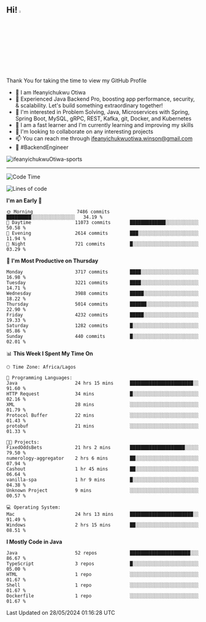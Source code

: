 <!-- BLOG-POST-LIST:START --><!-- BLOG-POST-LIST:END -->

## Hi! <img src="https://media.giphy.com/media/hvRJCLFzcasrR4ia7z/giphy.gif" width="4%"> 

Thank You for taking the time to view my GitHub Profile

- 👋 I am Ifeanyichukwu Otiwa
- 🚀 Experienced Java Backend Pro, boosting app performance, security, & scalability. Let's build something extraordinary together!
- 👀 I'm interested in Problem Solving, Java, Microservices with Spring, Spring Boot, MySQL, gRPC, REST, Kafka, git, Docker, and Kubernetes
- 🌱 I am a fast learner and I'm currently learning and improving my skills
- 💞️ I'm looking to collaborate on any interesting projects
- 📫 You can reach me through ifeanyichukwuotiwa.winson@gmail.com
- 🚀 #BackendEngineer

<p align="left" marginTop="10px"> <img src="https://komarev.com/ghpvc/?username=ifeanyichukwuOtiwa-sports&label=Profile%20views&color=0e75b6&style=for-the-badge" alt="ifeanyichukwuOtiwa-sports" /> </p>

***

<!--START_SECTION:waka-->
![Code Time](http://img.shields.io/badge/Code%20Time-2%2C565%20hrs%208%20mins-blue)

![Lines of code](https://img.shields.io/badge/From%20Hello%20World%20I%27ve%20Written-5.5%20million%20lines%20of%20code-blue)

**I'm an Early 🐤** 

```text
🌞 Morning                7486 commits        █████████░░░░░░░░░░░░░░░░   34.19 % 
🌆 Daytime                11073 commits       █████████████░░░░░░░░░░░░   50.58 % 
🌃 Evening                2614 commits        ███░░░░░░░░░░░░░░░░░░░░░░   11.94 % 
🌙 Night                  721 commits         █░░░░░░░░░░░░░░░░░░░░░░░░   03.29 % 
```
📅 **I'm Most Productive on Thursday** 

```text
Monday                   3717 commits        ████░░░░░░░░░░░░░░░░░░░░░   16.98 % 
Tuesday                  3221 commits        ████░░░░░░░░░░░░░░░░░░░░░   14.71 % 
Wednesday                3988 commits        █████░░░░░░░░░░░░░░░░░░░░   18.22 % 
Thursday                 5014 commits        ██████░░░░░░░░░░░░░░░░░░░   22.90 % 
Friday                   4232 commits        █████░░░░░░░░░░░░░░░░░░░░   19.33 % 
Saturday                 1282 commits        █░░░░░░░░░░░░░░░░░░░░░░░░   05.86 % 
Sunday                   440 commits         █░░░░░░░░░░░░░░░░░░░░░░░░   02.01 % 
```


📊 **This Week I Spent My Time On** 

```text
🕑︎ Time Zone: Africa/Lagos

💬 Programming Languages: 
Java                     24 hrs 15 mins      ███████████████████████░░   91.60 % 
HTTP Request             34 mins             █░░░░░░░░░░░░░░░░░░░░░░░░   02.16 % 
XML                      28 mins             ░░░░░░░░░░░░░░░░░░░░░░░░░   01.79 % 
Protocol Buffer          22 mins             ░░░░░░░░░░░░░░░░░░░░░░░░░   01.43 % 
protobuf                 21 mins             ░░░░░░░░░░░░░░░░░░░░░░░░░   01.33 % 

🐱‍💻 Projects: 
FixedOddsBets            21 hrs 2 mins       ████████████████████░░░░░   79.50 % 
numerology-aggregator    2 hrs 6 mins        ██░░░░░░░░░░░░░░░░░░░░░░░   07.94 % 
Cashout                  1 hr 45 mins        ██░░░░░░░░░░░░░░░░░░░░░░░   06.64 % 
vanilla-spa              1 hr 9 mins         █░░░░░░░░░░░░░░░░░░░░░░░░   04.38 % 
Unknown Project          9 mins              ░░░░░░░░░░░░░░░░░░░░░░░░░   00.57 % 

💻 Operating System: 
Mac                      24 hrs 13 mins      ███████████████████████░░   91.49 % 
Windows                  2 hrs 15 mins       ██░░░░░░░░░░░░░░░░░░░░░░░   08.51 % 
```

**I Mostly Code in Java** 

```text
Java                     52 repos            ██████████████████████░░░   86.67 % 
TypeScript               3 repos             █░░░░░░░░░░░░░░░░░░░░░░░░   05.00 % 
HTML                     1 repo              ░░░░░░░░░░░░░░░░░░░░░░░░░   01.67 % 
Shell                    1 repo              ░░░░░░░░░░░░░░░░░░░░░░░░░   01.67 % 
Dockerfile               1 repo              ░░░░░░░░░░░░░░░░░░░░░░░░░   01.67 % 
```




 Last Updated on 28/05/2024 01:16:28 UTC
<!--END_SECTION:waka-->

<!--
<p align="center">
![trophy](https://github-profile-trophy.vercel.app/?username=ifeanyichukwuOtiwa-sports&theme=onedark) (https://github.com/ryo-ma/github-profile-trophy)
</p>
-->

<!---
ifeanyi-otiwa/ifeanyi-otiwa is a ✨ special ✨ repository because its `README.md` (this file) appears on your GitHub profile.
You can click the Preview link to take a look at your changes.
--->
